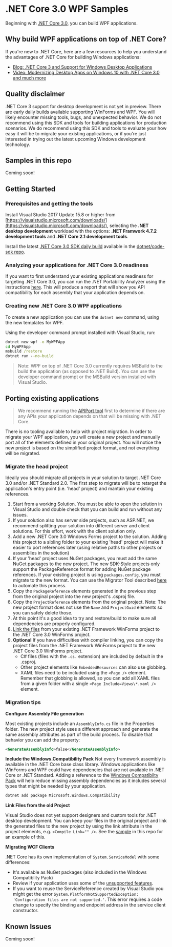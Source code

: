 # .NET Core 3.0 WPF Samples
Beginning with [.NET Core 3.0](https://github.com/dotnet/core-sdk#installers-and-binaries), you can build WPF applications.

## Why build WPF applications on top of .NET Core?
If you're new to .NET Core, here are a few resources to help you understand the advantages of .NET Core for building Windows applications:
* [Blog: .NET Core 3 and Support for Windows Desktop Applications](https://blogs.msdn.microsoft.com/dotnet/2018/05/07/net-core-3-and-support-for-windows-desktop-applications/)
* [Video: Modernizing Desktop Apps on Windows 10 with .NET Core 3.0 and much more](https://channel9.msdn.com/events/Build/2018/BRK3501?term=scott%20hunter&pubDate=year&lang-en=true)

## Quality disclaimer
.NET Core 3 support for desktop development is not yet in preview. There are early daily builds available supporting WinForms and WPF. You will likely encounter missing tools, bugs, and unexpected behavior. We do not recommend using this SDK and tools for building applications for production scenarios. We do recommend using this SDK and tools to evaluate your how easy it will be to migrate your existing applications, or if you're just interested in trying out the latest upcoming Windows development technology.

## Samples in this repo
Coming soon!

## Getting Started

### Prerequisites and getting the tools

Install Visual Studio 2017 Update 15.8 or higher from [https://visualstudio.microsoft.com/downloads/](https://visualstudio.microsoft.com/downloads/), selecting the **.NET desktop development** workload with the options: **.NET Framwork 4.7.2 development tools** and **.NET Core 2.1 development tools**. 

Install the latest [.NET Core 3.0 SDK daily build](https://dotnetcli.blob.core.windows.net/dotnet/Sdk/master/dotnet-sdk-latest-win-x64.exe) available in the [dotnet/code-sdk repo](https://github.com/dotnet/core-sdk).


### Analyzing your applications for .NET Core 3.0 readiness
If you want to first understand your existing applications readiness for targeting .NET Core 3.0, you can run the .NET Portability Analyzer using the instructions [here](https://blogs.msdn.microsoft.com/dotnet/2018/08/08/are-your-windows-forms-and-wpf-applications-ready-for-net-core-3-0/). This will produce a report that will show you API compatibility for each assembly that your application depends on.

### Creating new .NET Core 3.0 WPF applications
To create a new application you can use the `dotnet new` command, using the new templates for WPF.

Using the developer command prompt installed with Visual Studio, run:
```cmd
dotnet new wpf -o MyWPFApp
cd MyWPFApp
msbuild /restore
dotnet run --no-build
```

>Note: WPF on top of .NET Core 3.0 currently requires MSBuild to the build the application (as opposed to .NET Build). You can use the developer command prompt or the MSBuild version installed with Visual Studio. 

## Porting existing applications

>We recommend running the [APIPort tool](https://github.com/Microsoft/dotnet-apiport-ui/releases) first to determine if there are any APIs your application depends on that will be missing with .NET Core. 

There is no tooling available to help with project migration. In order to migrate your WPF application, you will create a new project and manually port all of the elements defined in your original project. You will notice the new project is based on the simplified project format, and not everything will be migrated. 

### Migrate the head project
Ideally you should migrate all projects in your solution to target .NET Core 3.0 and/or .NET Standard 2.0. The first step to migrate will be to retarget the application's entry point (i.e. 'head' project) and mantain your existing references.

1. Start from a working Solution. You must be able to open the solution in Visual Studio and double check that you can build and run without any issues.
2. If your solution also has server side projects, such as ASP.NET, we recommend splitting your solution into different server and client solutions. For this effort, work with the client solution only. 
3. Add a new .NET Core 3.0 Windows Forms project to the solution. Adding this project to a sibling folder to your existing 'head' project will make it easier to port references later (using relative paths to other projects or assemblies in the solution)
4.  If your 'head' project uses NuGet packages, you must add the same NuGet packages to the new project. The new SDK-Style projects only support the PackageReference format for adding NuGet package references. If your existing project is using `packages.config`, you must migrate to the new format. You can use the Migrator Tool described [here](https://docs.microsoft.com/en-us/nuget/reference/migrate-packages-config-to-package-reference) to automate this process.
6. Copy the `PackageReference` elements generated in the previous step from the original project into the new project's .csproj file.
7. Copy the `ProjectReference` elements from the original project. Note: The new project format does not use the `Name` and `ProjectGuid` elements so you can safely delete those.
8. At this point it's a good idea to try and restore/build to make sure all dependencies are properly configured.
9. [Link the files](#link-files-from-the-old-project) from your existing .NET Framework WinForms project to the .NET Core 3.0 WinForms project.
10. **Optional** If you have difficulties with compiler linking, you can copy the project files from the .NET Framework WinForms project to the new .NET Core 3.0 WinForms project. 
    * C# files (files with the `.cs.` extension) are included by default in the .csproj.
    * Other project elements like `EmbeddedResources` can also use globbing.
    * XAML files need to be included using the `<Page />` element. Remember that globbing is allowed, so you can add all XAML files from a given folder with a single `<Page Include=Views\*.xaml />` element.
  

### Migration tips

**Configure Assembly File generation**

Most existing projects include an `AssemblyInfo.cs` file in the Properties folder. The new project style uses a different approach and generate the same assembly attributes as part of the build process. To disable that behavior you can add the property:
```xml
<GenerateAssemblyInfo>false</GenerateAssemblyInfo>
```
**Include the Windows.Compatibility Pack**
Not every framework assembly is available in the .NET Core base class library. Windows applications like WinForms and WPF could have dependencies that are not available in .NET Core or .NET Standard. Adding a reference to the [Windows Compatibilty Pack](https://docs.microsoft.com/en-us/dotnet/core/porting/windows-compat-pack) will help reduce missing assembly dependencies as it includes several types that might be needed by your application.

```cmd
dotnet add package Microsoft.Windows.Compatibility
```
**Link Files from the old Project**

Visual Studio does not yet support designers and custom tools for .NET desktop development. You can keep your files in the original project and link the generated files to the new project by using the link attribute in the project elements, e.g. `<Compile Link="" />`. See the [sample](helloworld-sharedsource) in this repo for an example of this.

**Migrating WCF Clients**

.NET Core has its own implementation of `System.ServiceModel` with some differences:
* It's available as NuGet packages (also included in the Windows Compatiblity Pack)
* Review if your application uses some of the [unsupported features](https://github.com/dotnet/wcf/blob/master/release-notes/SupportedFeatures-v2.1.0.md).
* If you want to reuse the ServiceReference created by Visual Studio you might get the error `System.PlatformNotSupportedException: 'Configuration files are not supported.'`. This error requires a code change to specify the binding and endpoint address in the service client constructor.
 
## Known Issues
Coming soon!
